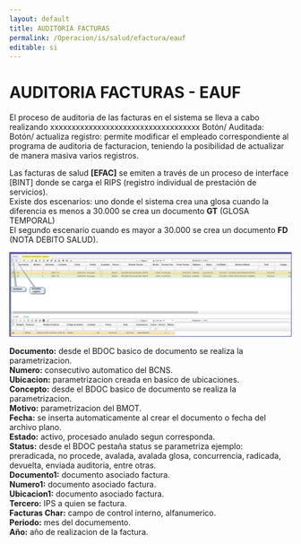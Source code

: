 ```yaml
---
layout: default
title: AUDITORIA FACTURAS
permalink: /Operacion/is/salud/efactura/eauf
editable: si
---
```


# AUDITORIA FACTURAS - EAUF  
El proceso de auditoria de las facturas en el sistema se lleva a cabo realizando xxxxxxxxxxxxxxxxxxxxxxxxxxxxxxxxxxx
Botón/  Auditada:  
Botón/ actualiza registro:  permite modificar el empleado correspondiente al programa de auditoria de facturacion, teniendo  la posibilidad de actualizar de manera masiva varios registros.  


Las facturas de salud **[EFAC]** se emiten a través de un proceso de interface [BINT] donde se carga el RIPS (registro individual de prestación de servicios).  
Existe dos escenarios: uno donde el sistema crea una glosa cuando la diferencia es menos a 30.000 se crea un documento **GT** (GLOSA TEMPORAL)  
El segundo escenario cuando es mayor a 30.000 se crea un documento **FD** (NOTA DEBITO SALUD).  


![](eauf3.png)  

**Documento:** desde el BDOC basico de documento se realiza la parametrizacion.  
**Numero:** consecutivo automatico del BCNS.  
**Ubicacion:** parametrizacion creada en basico de ubicaciones.  
**Concepto:** desde el BDOC basico de documento se realiza la parametrizacion.  
**Motivo:** parametrizacion del BMOT.  
**Fecha:** se inserta automaticamente al crear el documento o fecha del archivo plano.  
**Estado:** activo, procesado anulado segun corresponda.  
**Status:** desde el BDOC pestaña status se parametriza ejemplo: preradicada, no procede, avalada, avalada glosa, 			concurrencia, radicada, devuelta, enviada auditoria, entre otras.  
**Documento1:** documento asociado factura.  
**Numero1:** documento asociado factura.  
**Ubicacion1:** documento asociado factura.  
**Tercero:** IPS a quien se factura.  
**Facturas Char:** campo de control interno, alfanumerico.  
**Periodo:** mes del documemento.  
**Año:** año de realizacion de la factura.  









